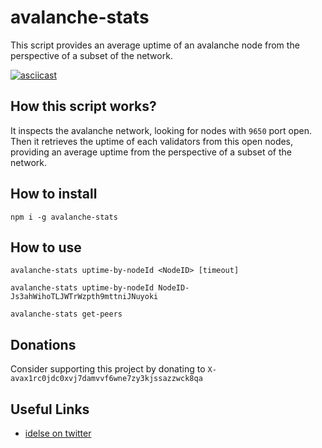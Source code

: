 # avalanche-stats
This script provides an average uptime of an avalanche node from the perspective of a subset of the network.

[![asciicast](https://asciinema.org/a/BZYLFB4w8WfMkf1ZicLomqMGe.svg)](https://asciinema.org/a/BZYLFB4w8WfMkf1ZicLomqMGe)

## How this script works?
It inspects the avalanche network, looking for nodes with `9650` port open. Then it retrieves the uptime of each validators from this open nodes, providing an average uptime from the perspective of a subset of the network.

## How to install
```
npm i -g avalanche-stats
```

## How to use
```
avalanche-stats uptime-by-nodeId <NodeID> [timeout]
```
```
avalanche-stats uptime-by-nodeId NodeID-Js3ahWihoTLJWTrWzpth9mttniJNuyoki
```
```
avalanche-stats get-peers
```

## Donations
Consider supporting this project by donating to `X-avax1rc0jdc0xvj7damvvf6wne7zy3kjssazzwck8qa`

## Useful Links
- [idelse on twitter](https://twitter.com/idelseresearch)
